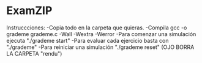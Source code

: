 # ExamZIP

Instruccciones: 
 -Copia todo en la carpeta que quieras.
 -Compila gcc -o grademe grademe.c -Wall -Wextra -Werror
 -Para comenzar una simulación ejecuta "./grademe start"
 -Para evaluar cada ejercicio basta con "./grademe"
 -Para reiniciar una simulación "./grademe reset" (OJO BORRA LA CARPETA "rendu")
